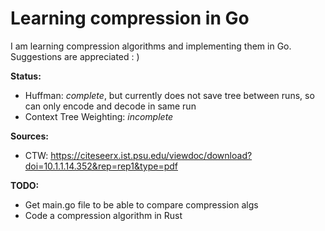 
# Learning compression in Go

I am learning compression algorithms and implementing them in Go. Suggestions are appreciated  : )

**Status:**
* Huffman: *complete*, but currently does not save tree between runs, so can only encode and decode in same run
* Context Tree Weighting: *incomplete*

**Sources:**
* CTW: https://citeseerx.ist.psu.edu/viewdoc/download?doi=10.1.1.14.352&rep=rep1&type=pdf


**TODO:**
* Get main.go file to be able to compare compression algs
* Code a compression algorithm in Rust

